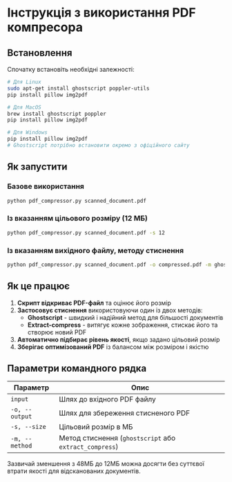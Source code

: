 # Інструкція з використання PDF компресора

## Встановлення

Спочатку встановіть необхідні залежності:

```bash
# Для Linux
sudo apt-get install ghostscript poppler-utils
pip install pillow img2pdf

# Для MacOS
brew install ghostscript poppler
pip install pillow img2pdf

# Для Windows
pip install pillow img2pdf
# Ghostscript потрібно встановити окремо з офіційного сайту
```

## Як запустити

### Базове використання
```bash
python pdf_compressor.py scanned_document.pdf
```

### Із вказанням цільового розміру (12 МБ)
```bash
python pdf_compressor.py scanned_document.pdf -s 12
```

### Із вказанням вихідного файлу, методу стиснення
```bash
python pdf_compressor.py scanned_document.pdf -o compressed.pdf -m ghostscript
```

## Як це працює

1. **Скрипт відкриває PDF-файл** та оцінює його розмір
2. **Застосовує стиснення** використовуючи один із двох методів:
   - **Ghostscript** - швидкий і надійний метод для більшості документів
   - **Extract-compress** - витягує кожне зображення, стискає його та створює новий PDF
3. **Автоматично підбирає рівень якості**, якщо задано цільовий розмір
4. **Зберігає оптимізований PDF** із балансом між розміром і якістю

## Параметри командного рядка

| Параметр | Опис |
|----------|------|
| `input` | Шлях до вхідного PDF файлу |
| `-o, --output` | Шлях для збереження стисненого PDF |
| `-s, --size` | Цільовий розмір в МБ |
| `-m, --method` | Метод стиснення (`ghostscript` або `extract_compress`) |

Зазвичай зменшення з 48МБ до 12МБ можна досягти без суттєвої втрати якості для відсканованих документів.